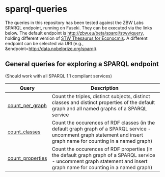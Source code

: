 sparql-queries
==============

The queries in this repository has been tested against the ZBW Labs SPARQL endpoint, running on Fuseki. They can be executed via the links below. The default endpoint is http://zbw.eu/beta/sparql/stwv/query, holding different version of <a href="http://zbw.eu/stw">STW Thesaurus for Econocmis</a>. A different endpoint can be selected via URI (e.g., &amp;endpoint=http://data.nobelprize.org/sparql).


General queries for exploring a SPARQL endpoint
-----------------------------------------------

(Should work with all SPARQL 1.1 compliant services)

Query | Description
------|------------
[count_per_graph](http://zbw.eu/beta/sparql-gui/?queryRef=https://api.github.com/repos/jneubert/sparql-queries/contents/count_per_graph.rq) | Count the triples, distinct subjects, distinct classes and distinct properties of the default graph and all named graphs of a SPARQL service
[count_classes](http://zbw.eu/beta/sparql-gui/?queryRef=https://api.github.com/repos/jneubert/sparql-queries/contents/count_classes.rq) | Count the occurences of RDF classes (in the default graph graph of a SPARQL service - uncomment graph statement and insert graph name for counting in a named graph)
[count_properties](http://zbw.eu/beta/sparql-gui/?queryRef=https://api.github.com/repos/jneubert/sparql-queries/contents/count_properties.rq) | Count the occurences of RDF properties (in the default graph graph of a SPARQL service - uncomment graph statement and insert graph name for counting in a named graph)

